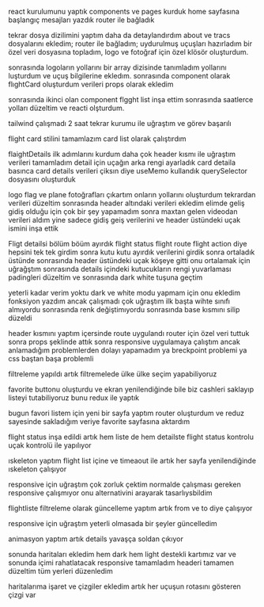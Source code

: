 <!-- 22 haziran -->

react kurulumunu yaptık
components ve pages kurduk
home sayfasına başlangıç mesajları yazdık
router ile bağladık

<!-- 23 haziran -->

tekrar dosya dizilimini yaptım daha da detaylandırdım about ve tracs
dosyalarını ekledim;
router ile bağladım;
uydurulmuş uçuşları hazırladım bir özel veri dosyasına topladım,
logo ve fotoğraf için özel klösör oluşturdum.

sonrasında logoların yollarını bir array dizisinde tanımladım yollarını luşturdum ve uçuş bilgilerine ekledım.
sonrasında component olarak flıghtCard oluşturdum verileri props olarak ekledim

sonrasında ikinci olan component flgght list inşa ettim
sonrasında saatlerce yolları düzeltim ve reacti olşturdum.

tailwind çalışmadı 2 saat tekrar kurumu ile uğraştım ve görev başarılı

<!-- 24 haziran -->

flight card stilini tamamlazım card list olarak çalıştırdım

<!-- 25 haziran -->

flaightDetails ilk adımlarını kurdum daha çok header kısmı ile uğraştım
verileri tamamladım detail için uçağın arka rengi ayarladık
card detaila basınca card details verileri çiksın diye useMemo kullandık
querySelector dosyasını oluşturduk

<!-- 26 haziran -->

logo flag ve plane fotoğrafları çıkartım onların yollarını oluşturdum tekrardan verileri düzeltim sonrasında header altındaki verileri ekledim elimde geliş gidiş olduğu için çok bir şey yapamadım sonra maxtan gelen videodan verileri aldım yine sadece gidiş geiş verilerini ve header üstündeki uçak ismini inşa ettik

 <!-- 27 haziran -->

Fligt detailsi bölüm böüm ayırdık flight status flight route flight action diye
hepsini tek tek girdim sonra kutu kutu ayırdık verilerini girdik sonra ortaladık üstünde sonrasında header üstündeki uçak köşeye gitti onu ortalamak için uğrağştım sonrasında details içindeki kutucukların rengi yuvarlaması padingleri düzeltim ve sonrasında dark white tuşuna geçtim

 <!-- 28 haziran -->

yeterli kadar verim yoktu dark ve white modu yapmam için onu ekledim fonksiyon yazdım ancak çalışmadı çok uğraştım ilk başta wihte sınıfı almıyordu sonrasında renk değiştimıyordu sonrasında base kısmını silip düzeldi

<!-- 30 haziran -->

header kısmını yaptım içersinde route uygulandı router için özel veri tuttuk sonra props şeklinde attık sonra responsive uygulamaya çalıştım ancak anlamadığım problemlerden dolayı yapamadım ya breckpoint problemi ya css baştan başa problemli

<!-- 1 temmuz -->

filtreleme yapıldı artık filtremelede ülke ülke seçim yapabiliyoruz

<!-- 2 temmuz  -->

favorite buttonu oluşturdu ve ekran yenilendiğinde bile biz cashleri saklayıp listeyi tutabiliyoruz bunu redux ile yaptık

<!-- 3 temmuz  -->

bugun favori listem için yeni bir sayfa yaptım router oluşturdum ve reduz sayesinde sakladığım veriye favorite sayfasına aktardım


<!-- 4 temmuz  -->
flight status inşa edildi artık hem liste de hem detailste flight status kontrolu uçak kontrolü ile yapılıyor


<!-- 7 temmuz -->
ıskeleton yaptım flight list içine ve timeaout ile artık her sayfa yenilendiğinde ıskeleton çalışıyor


<!-- 8 temmuz ve 9 temmuz-->

responsive için uğraştım çok zorluk çektim normalde çalışması gereken responsive çalışmıyor onu alternativini arayarak tasarlıysbildim


<!-- 10 temmuz -->

flightliste filtreleme olarak güncelleme yaptım artık from ve to diye çalışıyor

<!-- 11 temmuz -->

responsive için uğraştım yeterli olmasada bir şeyler güncelledim

<!-- 14 temmuz -->

animasyon yaptım artık details yavaşça soldan çıkıyor


<!-- 15 temmuz -->
sonunda haritaları ekledim hem dark hem light destekli kartımız var
ve sonunda içimi rahatlatacak responsive tamamladım headeri tamamen düzeltim tüm yerleri düzenledim


<!-- 16 temmuz -->

haritalarıma işaret ve çizgiler ekledim artık her uçuşun rotasını gösteren çizgi var
